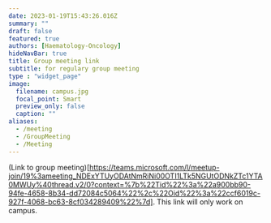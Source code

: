 ```yaml
---
date: 2023-01-19T15:43:26.016Z
summary: ""
draft: false
featured: true
authors: [Haematology-Oncology]
hideNavBar: true
title: Group meeting link
subtitle: for regulary group meeting
type : "widget_page"
image:
  filename: campus.jpg
  focal_point: Smart
  preview_only: false
  caption: ""
aliases:
  - /meeting
  - /GroupMeeting
  - /Meeting
---
```


(Link to group meeting)[https://teams.microsoft.com/l/meetup-join/19%3ameeting_NDExYTUyODAtNmRiNi00OTI1LTk5NGUtODNkZTc1YTA0MWUy%40thread.v2/0?context=%7b%22Tid%22%3a%22a900bb90-94fe-4658-8b34-dd72084c5064%22%2c%22Oid%22%3a%22ccf6019c-927f-4068-bc63-8cf034289409%22%7d]. This link will only work on campus.
